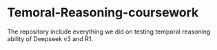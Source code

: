 # Temoral-Reasoning-coursework
The repository include everything we did on testing temporal reasoning ability of Deepseek v3 and R1.
